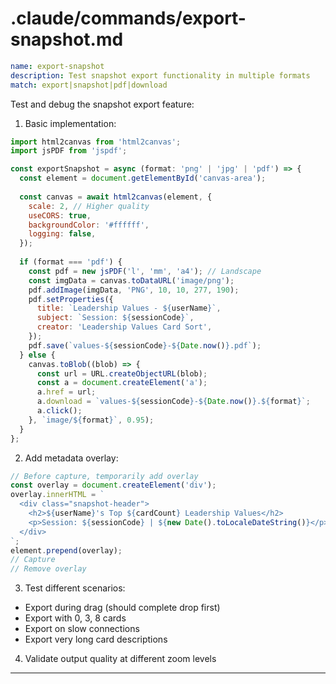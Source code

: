# .claude/commands/export-snapshot.md

```yaml
name: export-snapshot  
description: Test snapshot export functionality in multiple formats
match: export|snapshot|pdf|download
```

Test and debug the snapshot export feature:

1. Basic implementation:
```javascript
import html2canvas from 'html2canvas';
import jsPDF from 'jspdf';

const exportSnapshot = async (format: 'png' | 'jpg' | 'pdf') => {
  const element = document.getElementById('canvas-area');
  
  const canvas = await html2canvas(element, {
    scale: 2, // Higher quality
    useCORS: true,
    backgroundColor: '#ffffff',
    logging: false,
  });
  
  if (format === 'pdf') {
    const pdf = new jsPDF('l', 'mm', 'a4'); // Landscape
    const imgData = canvas.toDataURL('image/png');
    pdf.addImage(imgData, 'PNG', 10, 10, 277, 190);
    pdf.setProperties({
      title: `Leadership Values - ${userName}`,
      subject: `Session: ${sessionCode}`,
      creator: 'Leadership Values Card Sort',
    });
    pdf.save(`values-${sessionCode}-${Date.now()}.pdf`);
  } else {
    canvas.toBlob((blob) => {
      const url = URL.createObjectURL(blob);
      const a = document.createElement('a');
      a.href = url;
      a.download = `values-${sessionCode}-${Date.now()}.${format}`;
      a.click();
    }, `image/${format}`, 0.95);
  }
};
```

2. Add metadata overlay:
```javascript
// Before capture, temporarily add overlay
const overlay = document.createElement('div');
overlay.innerHTML = `
  <div class="snapshot-header">
    <h2>${userName}'s Top ${cardCount} Leadership Values</h2>
    <p>Session: ${sessionCode} | ${new Date().toLocaleDateString()}</p>
  </div>
`;
element.prepend(overlay);
// Capture
// Remove overlay
```

3. Test different scenarios:
- Export during drag (should complete drop first)
- Export with 0, 3, 8 cards
- Export on slow connections
- Export very long card descriptions

4. Validate output quality at different zoom levels

---
